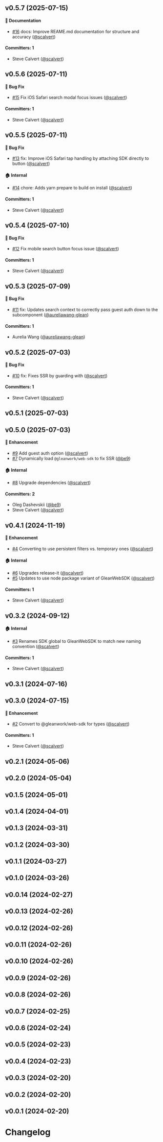 





## v0.5.7 (2025-07-15)

#### :memo: Documentation
* [#16](https://github.com/scalvert/docusaurus-plugin-search-glean/pull/16) docs: Improve REAME.md documentation for structure and accuracy ([@scalvert](https://github.com/scalvert))

#### Committers: 1
- Steve Calvert ([@scalvert](https://github.com/scalvert))


## v0.5.6 (2025-07-11)

#### :bug: Bug Fix
* [#15](https://github.com/scalvert/docusaurus-plugin-search-glean/pull/15) Fix iOS Safari search modal focus issues ([@scalvert](https://github.com/scalvert))

#### Committers: 1
- Steve Calvert ([@scalvert](https://github.com/scalvert))


## v0.5.5 (2025-07-11)

#### :bug: Bug Fix
* [#13](https://github.com/scalvert/docusaurus-plugin-search-glean/pull/13) fix: Improve iOS Safari tap handling by attaching SDK directly to button ([@scalvert](https://github.com/scalvert))

#### :house: Internal
* [#14](https://github.com/scalvert/docusaurus-plugin-search-glean/pull/14) chore: Adds yarn prepare to build on install ([@scalvert](https://github.com/scalvert))

#### Committers: 1
- Steve Calvert ([@scalvert](https://github.com/scalvert))


## v0.5.4 (2025-07-10)

#### :bug: Bug Fix
* [#12](https://github.com/scalvert/docusaurus-plugin-search-glean/pull/12) Fix mobile search button focus issue ([@scalvert](https://github.com/scalvert))

#### Committers: 1
- Steve Calvert ([@scalvert](https://github.com/scalvert))


## v0.5.3 (2025-07-09)

#### :bug: Bug Fix
* [#11](https://github.com/scalvert/docusaurus-plugin-search-glean/pull/11) fix: Updates search context to correctly pass guest auth down to the subcomponent ([@aureliawang-glean](https://github.com/aureliawang-glean))

#### Committers: 1
- Aurelia Wang ([@aureliawang-glean](https://github.com/aureliawang-glean))


## v0.5.2 (2025-07-03)

#### :bug: Bug Fix
* [#10](https://github.com/scalvert/docusaurus-plugin-search-glean/pull/10) fix: Fixes SSR by guarding with <BrowserOnly> ([@scalvert](https://github.com/scalvert))

#### Committers: 1
- Steve Calvert ([@scalvert](https://github.com/scalvert))


## v0.5.1 (2025-07-03)

## v0.5.0 (2025-07-03)

#### :rocket: Enhancement

- [#9](https://github.com/scalvert/docusaurus-plugin-search-glean/pull/9) Add guest auth option ([@scalvert](https://github.com/scalvert))
- [#7](https://github.com/scalvert/docusaurus-plugin-search-glean/pull/7) Dynamically load `@gleanwork/web-sdk` to fix SSR ([@be9](https://github.com/be9))

#### :house: Internal

- [#8](https://github.com/scalvert/docusaurus-plugin-search-glean/pull/8) Upgrade dependencies ([@scalvert](https://github.com/scalvert))

#### Committers: 2

- Oleg Dashevskii ([@be9](https://github.com/be9))
- Steve Calvert ([@scalvert](https://github.com/scalvert))

## v0.4.1 (2024-11-19)

#### :rocket: Enhancement

- [#4](https://github.com/scalvert/docusaurus-plugin-search-glean/pull/4) Converting to use persistent filters vs. temporary ones ([@scalvert](https://github.com/scalvert))

#### :house: Internal

- [#6](https://github.com/scalvert/docusaurus-plugin-search-glean/pull/6) Upgrades release-it ([@scalvert](https://github.com/scalvert))
- [#5](https://github.com/scalvert/docusaurus-plugin-search-glean/pull/5) Updates to use node package variant of GleanWebSDK ([@scalvert](https://github.com/scalvert))

#### Committers: 1

- Steve Calvert ([@scalvert](https://github.com/scalvert))

## v0.3.2 (2024-09-12)

#### :house: Internal

- [#3](https://github.com/scalvert/docusaurus-plugin-search-glean/pull/3) Renames SDK global to GleanWebSDK to match new naming convention ([@scalvert](https://github.com/scalvert))

#### Committers: 1

- Steve Calvert ([@scalvert](https://github.com/scalvert))

## v0.3.1 (2024-07-16)

## v0.3.0 (2024-07-15)

#### :rocket: Enhancement

- [#2](https://github.com/scalvert/docusaurus-plugin-search-glean/pull/2) Convert to @gleanwork/web-sdk for types ([@scalvert](https://github.com/scalvert))

#### Committers: 1

- Steve Calvert ([@scalvert](https://github.com/scalvert))

## v0.2.1 (2024-05-06)

## v0.2.0 (2024-05-04)

## v0.1.5 (2024-05-01)

## v0.1.4 (2024-04-01)

## v0.1.3 (2024-03-31)

## v0.1.2 (2024-03-30)

## v0.1.1 (2024-03-27)

## v0.1.0 (2024-03-26)

## v0.0.14 (2024-02-27)

## v0.0.13 (2024-02-26)

## v0.0.12 (2024-02-26)

## v0.0.11 (2024-02-26)

## v0.0.10 (2024-02-26)

## v0.0.9 (2024-02-26)

## v0.0.8 (2024-02-26)

## v0.0.7 (2024-02-25)

## v0.0.6 (2024-02-24)

## v0.0.5 (2024-02-23)

## v0.0.4 (2024-02-23)

## v0.0.3 (2024-02-20)

## v0.0.2 (2024-02-20)

## v0.0.1 (2024-02-20)

# Changelog

